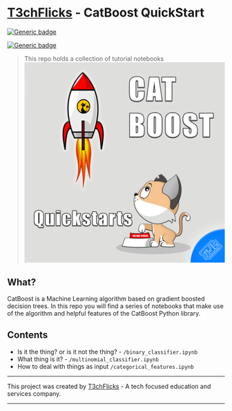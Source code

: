 # [T3chFlicks](htt[ps://t3chflicks.org) - CatBoost QuickStart
[![Generic badge](https://img.shields.io/badge/Blog_Post-Github-orange.svg)](./blog_post.md)

[![Generic badge](https://img.shields.io/badge/Blog_Post-Medium-blue.svg)](https://t3chflicks.medium.com/catboost-quickstart-ml-classification-f1d7fb70fea8)

> This repo holds a collection of tutorial notebooks
![](./teaser.png)

## What?
CatBoost is a Machine Learning algorithm based on gradient boosted decision trees. In this repo you will find a series of notebooks that make use of the algorithm and helpful features of the CatBoost Python library.

## Contents
* Is it the thing? or is it not the thing? - `/binary_classifier.ipynb`
* What thing is it? - `/multinomial_classifier.ipynb`
* How to deal with things as input `/categorical_features.ipynb`


---

This project was created by [T3chFlicks](https://t3chflicks.org) - A tech focused education and services company.

---
